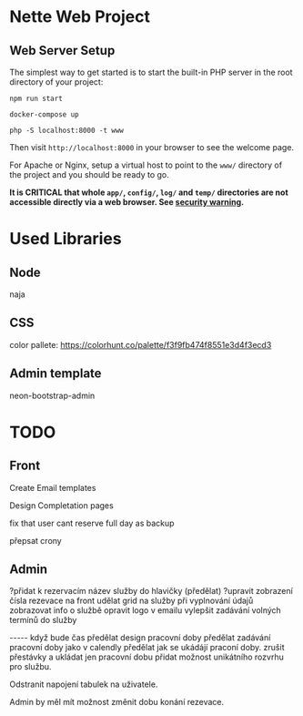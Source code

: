 # Nette Web Project

## Web Server Setup

The simplest way to get started is to start the built-in PHP server in the root directory of your project:

    npm run start

    docker-compose up

    php -S localhost:8000 -t www

Then visit `http://localhost:8000` in your browser to see the welcome page.

For Apache or Nginx, setup a virtual host to point to the `www/` directory of the project and you
should be ready to go.

**It is CRITICAL that whole `app/`, `config/`, `log/` and `temp/` directories are not accessible directly
via a web browser. See [security warning](https://nette.org/security-warning).**

# Used Libraries

## Node

naja

## CSS
color pallete: https://colorhunt.co/palette/f3f9fb474f8551e3d4f3ecd3

## Admin template

neon-bootstrap-admin

# TODO

## Front


Create Email templates

Design Completation pages

fix that user cant reserve full day as backup

přepsat crony




## Admin
?přidat k rezervacím název služby do hlavičky (předělat)
?upravit zobrazení čísla rezevace
na front udělat grid na služby
při vyplnování údajů zobrazovat info o službě
opravit logo v emailu
vylepšit zadávání volných termínů do služby


----- když bude čas
předělat design pracovní doby
předělat zadávání pracovní doby jako v calendly
předělat jak se ukádájí praconí doby. zrušit přestávky a ukládat jen pracovní dobu
přidat možnost unikátního rozvrhu pro službu.

Odstranit napojení tabulek na uživatele.

Admin by měl mít možnost změnit dobu konání rezevace.







